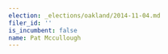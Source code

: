 ```yaml
---
election: _elections/oakland/2014-11-04.md
filer_id: ''
is_incumbent: false
name: Pat Mccullough
---
```


